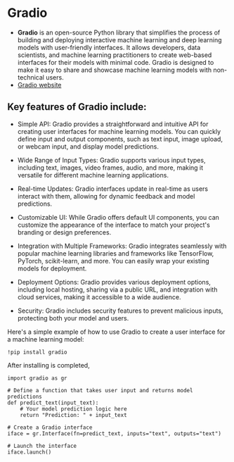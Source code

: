 # Gradio

+ **Gradio** is an open-source Python library that simplifies the process of building and deploying interactive machine learning and deep learning models with user-friendly interfaces. It allows developers, data scientists, and machine learning practitioners to create web-based interfaces for their models with minimal code. Gradio is designed to make it easy to share and showcase machine learning models with non-technical users.
+ [Gradio website](https://www.gradio.app/)

## Key features of Gradio include:

+ Simple API: Gradio provides a straightforward and intuitive API for creating user interfaces for machine learning models. You can quickly define input and output components, such as text input, image upload, or webcam input, and display model predictions.

+ Wide Range of Input Types: Gradio supports various input types, including text, images, video frames, audio, and more, making it versatile for different machine learning applications.

+ Real-time Updates: Gradio interfaces update in real-time as users interact with them, allowing for dynamic feedback and model predictions.

+ Customizable UI: While Gradio offers default UI components, you can customize the appearance of the interface to match your project's branding or design preferences.

+ Integration with Multiple Frameworks: Gradio integrates seamlessly with popular machine learning libraries and frameworks like TensorFlow, PyTorch, scikit-learn, and more. You can easily wrap your existing models for deployment.

+ Deployment Options: Gradio provides various deployment options, including local hosting, sharing via a public URL, and integration with cloud services, making it accessible to a wide audience.

+ Security: Gradio includes security features to prevent malicious inputs, protecting both your model and users.

Here's a simple example of how to use Gradio to create a user interface for a machine learning model:

```
!pip install gradio
```
After installing is completed,


```
import gradio as gr

# Define a function that takes user input and returns model predictions
def predict_text(input_text):
    # Your model prediction logic here
    return "Prediction: " + input_text

# Create a Gradio interface
iface = gr.Interface(fn=predict_text, inputs="text", outputs="text")

# Launch the interface
iface.launch()

```
